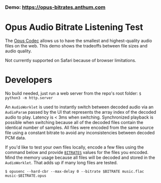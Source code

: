 ### Demo: https://opus-bitrates.anthum.com

# Opus Audio Bitrate Listening Test

The [Opus Codec](https://opus-codec.org/) allows us to have the smallest and highest-quality audio files on the web.  This demo shows the tradeoffs between file sizes and audio quality.

Not currently supported on Safari because of browser limitations.

# Developers

No build needed, just run a web server from the repo's root folder: `$ python3 -m http.server`

An `AudioWorklet` is used to instantly switch between decoded audio via an `AudioParam` passed by the UI that represents the array index of the decoded audio to play.  Latency is < 3ms when switching.  Synchronized playback is possible when switching because all of the decoded files contain the identical number of samples.  All files were encoded from the same source file using a constant bitrate to avoid any inconsistencies between decoded PCM data.

If you'd like to test your own files locally, encode a few files using the command below and provide [`BITRATES`](https://github.com/AnthumChris/opus-bitrates/blob/ad8f7f972e4660f13dbf431ae8b2c7964d9bd9e5/js/index.js#L1) values for the files you encoded.  Mind the memory usage because all files will be decoded and stored in the `AudioWorklet`.  That adds up if many long files are tested.
```
$ opusenc --hard-cbr --max-delay 0 --bitrate $BITRATE music.flac music-$BITRATE.opus
```
